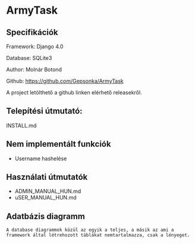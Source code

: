 # ArmyTask

## Specifikációk

Framework: Django 4.0

Database: SQLite3

Author: Molnár Botond

Github: https://github.com/Gepsonka/ArmyTask

A project letölthető a github linken elérhető releasekről.


## Telepítési útmutató:

INSTALL.md

## Nem implementált funkciók

 - Username hashelése

## Használati útmutatók

- ADMIN_MANUAL_HUN.md
- uSER_MANUAL_HUN.md

## Adatbázis diagramm

```
A database diagrammok közül az egyik a teljes, a másik az ami a framework által létrehozott táblákat nemtartalmazza, csak a lényeget.
```
